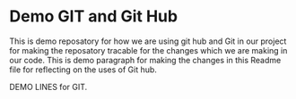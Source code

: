 # Demo GIT and Git Hub 

This is demo reposatory for how we are using git hub and Git in our project for making the reposatory tracable for the changes which we are making in our code.
This is demo paragraph for making the changes in this Readme file for reflecting on the uses of Git hub.


DEMO LINES for GIT.
